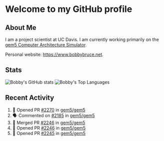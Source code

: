 # Welcome to my GitHub profile

## About Me

I am a project scientist at UC Davis. I am currently working primarily on the [gem5 Computer Architecture Simulator](https://github.com/gem5).

Personal website: <https://www.bobbybruce.net>.

## Stats

![Bobby's GitHub stats](https://github-readme-stats.vercel.app/api?username=bobbyrbruce&show_icons=true&theme=responsive&include_all_commits=true&count_private=true&show=reviews&disable_animations=true)
![Bobby's Top Languages ](https://github-readme-stats.vercel.app/api/top-langs/?username=bobbyrbruce&layout=compact&theme=responsive&count_private=true&langs_count=10&disable_animations=true)

## Recent Activity

<!--START_SECTION:activity-->
1. 💪 Opened PR [#2270](https://github.com/gem5/gem5/pull/2270) in [gem5/gem5](https://github.com/gem5/gem5)
2. 🗣 Commented on [#2185](https://github.com/gem5/gem5/issues/2185#issuecomment-2873813656) in [gem5/gem5](https://github.com/gem5/gem5)
3. 🎉 Merged PR [#2246](https://github.com/gem5/gem5/pull/2246) in [gem5/gem5](https://github.com/gem5/gem5)
4. 💪 Opened PR [#2246](https://github.com/gem5/gem5/pull/2246) in [gem5/gem5](https://github.com/gem5/gem5)
5. 💪 Opened PR [#2245](https://github.com/gem5/gem5/pull/2245) in [gem5/gem5](https://github.com/gem5/gem5)
<!--END_SECTION:activity-->
